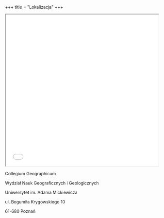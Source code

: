 +++
title = "Lokalizacja"
+++

<iframe seamless src="/./map/map.html" width="100%" height="500"></iframe>

Collegium Geographicum

Wydział Nauk Geograficznych i Geologicznych 

Uniwersytet im. Adama Mickiewicza 

ul. Bogumiła Krygowskiego 10

61-680 Poznań